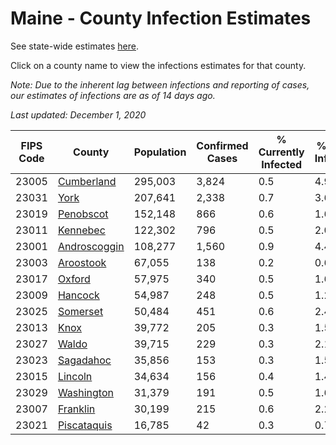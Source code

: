 # Maine - County Infection Estimates

See state-wide estimates [here](/infections/us-me).

Click on a county name to view the infections estimates for that county.

*Note: Due to the inherent lag between infections and reporting of cases, our estimates of infections are as of 14 days ago.*

*Last updated: December 1, 2020*

|   FIPS Code |                       County |   Population |   Confirmed Cases |   % Currently Infected |   % Total Infected |
|-------------|------------------------------|--------------|-------------------|------------------------|--------------------|
|       23005 |     [Cumberland](cumberland) |      295,003 |             3,824 |                    0.5 |                4.9 |
|       23031 |                 [York](york) |      207,641 |             2,338 |                    0.7 |                3.6 |
|       23019 |       [Penobscot](penobscot) |      152,148 |               866 |                    0.6 |                1.6 |
|       23011 |         [Kennebec](kennebec) |      122,302 |               796 |                    0.5 |                2.0 |
|       23001 | [Androscoggin](androscoggin) |      108,277 |             1,560 |                    0.9 |                4.4 |
|       23003 |       [Aroostook](aroostook) |       67,055 |               138 |                    0.2 |                0.6 |
|       23017 |             [Oxford](oxford) |       57,975 |               340 |                    0.5 |                1.6 |
|       23009 |           [Hancock](hancock) |       54,987 |               248 |                    0.5 |                1.2 |
|       23025 |         [Somerset](somerset) |       50,484 |               451 |                    0.6 |                2.4 |
|       23013 |                 [Knox](knox) |       39,772 |               205 |                    0.3 |                1.5 |
|       23027 |               [Waldo](waldo) |       39,715 |               229 |                    0.3 |                2.1 |
|       23023 |       [Sagadahoc](sagadahoc) |       35,856 |               153 |                    0.3 |                1.5 |
|       23015 |           [Lincoln](lincoln) |       34,634 |               156 |                    0.4 |                1.4 |
|       23029 |     [Washington](washington) |       31,379 |               191 |                    0.5 |                1.6 |
|       23007 |         [Franklin](franklin) |       30,199 |               215 |                    0.6 |                2.2 |
|       23021 |   [Piscataquis](piscataquis) |       16,785 |                42 |                    0.3 |                0.7 |